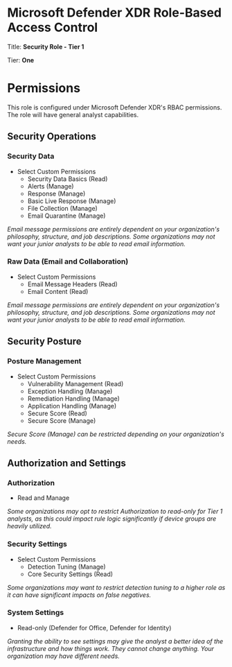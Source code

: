 # Microsoft Defender XDR Role-Based Access Control

Title: **Security Role - Tier 1**

Tier: **One**

# Permissions
This role is configured under Microsoft Defender XDR's RBAC permissions. The role will have general analyst capabilities.

## Security Operations
### Security Data
* Select Custom Permissions
    * Security Data Basics (Read)
    * Alerts (Manage)
    * Response (Manage)
    * Basic Live Response (Manage)
    * File Collection (Manage)
    * Email Quarantine (Manage)

_Email message permissions are entirely dependent on your organization's philosophy, structure, and job descriptions. Some organizations may not want your junior analysts to be able to read email information._

### Raw Data (Email and Collaboration)
* Select Custom Permissions
  * Email Message Headers (Read)
  * Email Content (Read)
 
  
_Email message permissions are entirely dependent on your organization's philosophy, structure, and job descriptions. Some organizations may not want your junior analysts to be able to read email information._

## Security Posture
### Posture Management
* Select Custom Permissions
    * Vulnerability Management (Read)
    * Exception Handling (Manage)
    * Remediation Handling (Manage)
    * Application Handling (Manage)
    * Secure Score (Read)
    * Secure Score (Manage)

_Secure Score (Manage) can be restricted depending on your organization's needs._


## Authorization and Settings
### Authorization
* Read and Manage

_Some organizations may opt to restrict Authorization to read-only for Tier 1 analysts, as this could impact rule logic significantly if device groups are heavily utilized._

### Security Settings
* Select Custom Permissions
  * Detection Tuning (Manage)
  * Core Security Settings (Read)
 
_Some organizations may want to restrict detection tuning to a higher role as it can have significant impacts on false negatives._


### System Settings
* Read-only (Defender for Office, Defender for Identity)

_Granting the ability to see settings may give the analyst a better idea of the infrastructure and how things work. They cannot change anything. Your organization may have different needs._  




